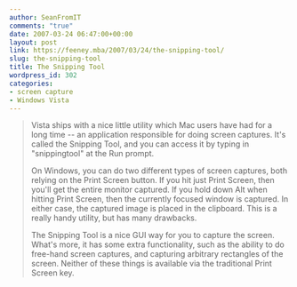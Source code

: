 ```yaml
---
author: SeanFromIT
comments: "true"
date: 2007-03-24 06:47:00+00:00
layout: post
link: https://feeney.mba/2007/03/24/the-snipping-tool/
slug: the-snipping-tool
title: The Snipping Tool
wordpress_id: 302
categories:
- screen capture
- Windows Vista
---
```


<blockquote>Vista ships with a nice little utility which Mac users have had for a long time -- an application responsible for doing screen captures. It's called the Snipping Tool, and you can access it by typing in "snippingtool" at the Run prompt.  
  
On Windows, you can do two different types of screen captures, both relying on the Print Screen button. If you hit just Print Screen, then you'll get the entire monitor captured. If you hold down Alt when hitting Print Screen, then the currently focused window is captured. In either case, the captured image is placed in the clipboard. This is a really handy utility, but has many drawbacks.  
  
The Snipping Tool is a nice GUI way for you to capture the screen. What's more, it has some extra functionality, such as the ability to do free-hand screen captures, and capturing arbitrary rectangles of the screen. Neither of these things is available via the traditional Print Screen key.</blockquote>
